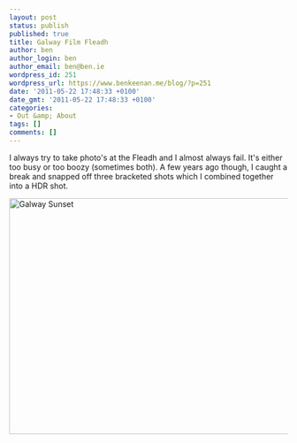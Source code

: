 ```yaml
---
layout: post
status: publish
published: true
title: Galway Film Fleadh
author: ben
author_login: ben
author_email: ben@ben.ie
wordpress_id: 251
wordpress_url: https://www.benkeenan.me/blog/?p=251
date: '2011-05-22 17:48:33 +0100'
date_gmt: '2011-05-22 17:48:33 +0100'
categories:
- Out &amp; About
tags: []
comments: []
---
```

<p>I always try to take photo's at the Fleadh and I almost always fail. It's either too busy or too boozy (sometimes both). A few years ago though, I caught a break and snapped off three bracketed shots which I combined together into a HDR shot.</p>
<p><img class="aligncenter" src="https://farm5.static.flickr.com/4023/5165077503_3e73314215_z.jpg" alt="Galway Sunset" width="640" height="427" /></p>

